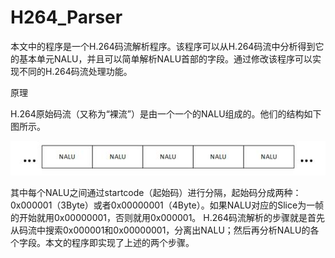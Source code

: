 # H264_Parser

本文中的程序是一个H.264码流解析程序。该程序可以从H.264码流中分析得到它的基本单元NALU，并且可以简单解析NALU首部的字段。通过修改该程序可以实现不同的H.264码流处理功能。


原理

H.264原始码流（又称为“裸流”）是由一个一个的NALU组成的。他们的结构如下图所示。

![image text](https://github.com/MTerence/H264_Parser/blob/master/H264_Parser/20160118001549018.jpeg)


其中每个NALU之间通过startcode（起始码）进行分隔，起始码分成两种：0x000001（3Byte）或者0x00000001（4Byte）。如果NALU对应的Slice为一帧的开始就用0x00000001，否则就用0x000001。
H.264码流解析的步骤就是首先从码流中搜索0x000001和0x00000001，分离出NALU；然后再分析NALU的各个字段。本文的程序即实现了上述的两个步骤。
